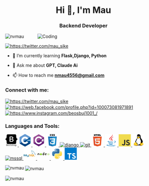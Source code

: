 
<!-- [![MasterHead](https://i.pinimg.com/originals/61/8f/08/618f083c61a7460ce0a6064319af41bd.gif)](https://twitter.com/mau_sike)-->
<h1 align="center">Hi 👋, I'm Mau</h1>
<h3 align="center">Backend Developer</h3>
<img align="right" alt="Coding" width="400" src="https://i.pinimg.com/originals/f5/8f/e8/f58fe8e19a7e25ddf0c459a3599261d6.gif">


<p align="left"> <img src="https://komarev.com/ghpvc/?username=nvmau&label=Profile%20views&color=0e75b6&style=flat" alt="nvmau" /> </p>

<p align="left"> <a href="https://twitter.com/https://twitter.com/mau_sike" target="blank"><img src="https://img.shields.io/twitter/follow/https://twitter.com/mau_sike?logo=twitter&style=for-the-badge" alt="https://twitter.com/mau_sike" /></a> </p>

- 🌱 I’m currently learning **Flask,Django, Python**

- 💬 Ask me about **GPT, Claude Ai**

- 📫 How to reach me **nmau4556@gmail.com**

<h3 align="left">Connect with me:</h3>
<p align="left">
<a href="https://twitter.com/https://twitter.com/mau_sike" target="blank"><img align="center" src="https://raw.githubusercontent.com/rahuldkjain/github-profile-readme-generator/master/src/images/icons/Social/twitter.svg" alt="https://twitter.com/mau_sike" height="30" width="40" /></a>
<a href="https://fb.com/https://web.facebook.com/profile.php?id=100073081971891" target="blank"><img align="center" src="https://raw.githubusercontent.com/rahuldkjain/github-profile-readme-generator/master/src/images/icons/Social/facebook.svg" alt="https://web.facebook.com/profile.php?id=100073081971891" height="30" width="40" /></a>
<a href="https://instagram.com/https://www.instagram.com/beosbuj1001_/" target="blank"><img align="center" src="https://raw.githubusercontent.com/rahuldkjain/github-profile-readme-generator/master/src/images/icons/Social/instagram.svg" alt="https://www.instagram.com/beosbuj1001_/" height="30" width="40" /></a>
</p>

<h3 align="left">Languages and Tools:</h3>
<p align="left"> <a href="https://getbootstrap.com" target="_blank" rel="noreferrer"> <img src="https://raw.githubusercontent.com/devicons/devicon/master/icons/bootstrap/bootstrap-plain-wordmark.svg" alt="bootstrap" width="40" height="40"/> </a> <a href="https://www.w3schools.com/cpp/" target="_blank" rel="noreferrer"> <img src="https://raw.githubusercontent.com/devicons/devicon/master/icons/cplusplus/cplusplus-original.svg" alt="cplusplus" width="40" height="40"/> </a> <a href="https://www.w3schools.com/cs/" target="_blank" rel="noreferrer"> <img src="https://raw.githubusercontent.com/devicons/devicon/master/icons/csharp/csharp-original.svg" alt="csharp" width="40" height="40"/> </a> <a href="https://www.w3schools.com/css/" target="_blank" rel="noreferrer"> <img src="https://raw.githubusercontent.com/devicons/devicon/master/icons/css3/css3-original-wordmark.svg" alt="css3" width="40" height="40"/> </a> <a href="https://www.djangoproject.com/" target="_blank" rel="noreferrer"> <img src="https://cdn.worldvectorlogo.com/logos/django.svg" alt="django" width="40" height="40"/> </a> <a href="https://git-scm.com/" target="_blank" rel="noreferrer"> <img src="https://www.vectorlogo.zone/logos/git-scm/git-scm-icon.svg" alt="git" width="40" height="40"/> </a> <a href="https://www.w3.org/html/" target="_blank" rel="noreferrer"> <img src="https://raw.githubusercontent.com/devicons/devicon/master/icons/html5/html5-original-wordmark.svg" alt="html5" width="40" height="40"/> </a> <a href="https://www.java.com" target="_blank" rel="noreferrer"> <img src="https://raw.githubusercontent.com/devicons/devicon/master/icons/java/java-original.svg" alt="java" width="40" height="40"/> </a> <a href="https://developer.mozilla.org/en-US/docs/Web/JavaScript" target="_blank" rel="noreferrer"> <img src="https://raw.githubusercontent.com/devicons/devicon/master/icons/javascript/javascript-original.svg" alt="javascript" width="40" height="40"/> </a> <a href="https://www.linux.org/" target="_blank" rel="noreferrer"> <img src="https://raw.githubusercontent.com/devicons/devicon/master/icons/linux/linux-original.svg" alt="linux" width="40" height="40"/> </a> <a href="https://www.microsoft.com/en-us/sql-server" target="_blank" rel="noreferrer"> <img src="https://www.svgrepo.com/show/303229/microsoft-sql-server-logo.svg" alt="mssql" width="40" height="40"/> </a> <a href="https://www.mysql.com/" target="_blank" rel="noreferrer"> <img src="https://raw.githubusercontent.com/devicons/devicon/master/icons/mysql/mysql-original-wordmark.svg" alt="mysql" width="40" height="40"/> </a> <a href="https://nodejs.org" target="_blank" rel="noreferrer"> <img src="https://raw.githubusercontent.com/devicons/devicon/master/icons/nodejs/nodejs-original-wordmark.svg" alt="nodejs" width="40" height="40"/> </a> <a href="https://www.python.org" target="_blank" rel="noreferrer"> <img src="https://raw.githubusercontent.com/devicons/devicon/master/icons/python/python-original.svg" alt="python" width="40" height="40"/> </a> <a href="https://www.typescriptlang.org/" target="_blank" rel="noreferrer"> <img src="https://raw.githubusercontent.com/devicons/devicon/master/icons/typescript/typescript-original.svg" alt="typescript" width="40" height="40"/> </a> </p>

<p><img align="left" src="https://github-readme-stats.vercel.app/api/top-langs?username=nvmau&show_icons=true&locale=en&layout=compact" alt="nvmau" /></p>

<p>&nbsp;<img align="center" src="https://github-readme-stats.vercel.app/api?username=nvmau&show_icons=true&locale=en" alt="nvmau" /></p>

<p><img align="center" src="https://github-readme-streak-stats.herokuapp.com/?user=nvmau&" alt="nvmau" /></p>

